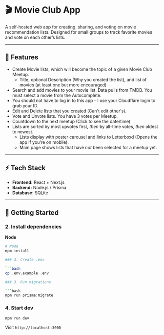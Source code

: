 # 🎬 Movie Club App

A self-hosted web app for creating, sharing, and voting on movie recommendation lists. Designed for small groups to track favorite movies and vote on each other’s lists.

---

## 🧰 Features

- Create Movie lists, which will become the topic of a given Movie Club Meetup.
  - Title, optional Description (Why you created the list), and list of movies (at least one but more encouraged)
- Search and add movies to your movie list. Data pulls from TMDB. You must select a movie from the Autocomplete.
- You should not have to log in to this app - I use your Cloudflare login to grab your ID.
- Edit and Delete lists that you created (Can't edit other's).
- Vote and Unvote lists. You have 3 votes per Meetup.
- Countdown to the next meetup (Click to see the date/time)
- Lists are sorted by most upvotes first, _then_ by all-time votes, _then_ oldest to newest.
  - Lists display with poster carousel and links to Letterboxd (Opens the app if you're on mobile).
  - Main page shows lists that have _not_ been selected for a meetup yet.

---

## ⚡ Tech Stack

- **Frontend:** React + Next.js
- **Backend:** Node.js / Prisma
- **Database:** SQLite

---

## 🚀 Getting Started

### 2. Install dependencies

**Node**

````bash
# Node
npm install

### 3. Create .env

```bash
cp .env.example .env

### 3. Run migrations

```bash
npm run prisma:migrate
````

### 4. Start dev

```bash
npm run dev
```

Visit `http://localhost:3000`
